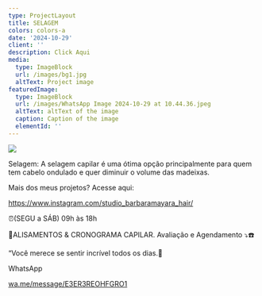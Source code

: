```yaml
---
type: ProjectLayout
title: SELAGEM
colors: colors-a
date: '2024-10-29'
client: ''
description: Click Aqui
media:
  type: ImageBlock
  url: /images/bg1.jpg
  altText: Project image
featuredImage:
  type: ImageBlock
  url: /images/WhatsApp Image 2024-10-29 at 10.44.36.jpeg
  altText: altText of the image
  caption: Caption of the image
  elementId: ''
---
```

![](/images/WhatsApp%20Image%202024-10-29%20at%2010.44.36.jpeg)

Selagem: A selagem capilar é uma ótima opção principalmente para quem tem cabelo  ondulado e quer diminuir o volume das madeixas.

Mais dos meus projetos? Acesse aqui:

<https://www.instagram.com/studio_barbaramayara_hair/>

⏰️(SEGU a SÁB) 09h às 18h

🥇ALISAMENTOS & CRONOGRAMA CAPILAR.
Avaliação e Agendamento ⤵️☎️

“Você merece se sentir incrível todos os dias.👑

WhatsApp

[wa.me/message/E3ER3REOHFGRO1](https://l.instagram.com/?u=https%3A%2F%2Fwa.me%2Fmessage%2FE3ER3REOHFGRO1%3Ffbclid%3DPAZXh0bgNhZW0CMTEAAaZGcGVujYOqD31k2z55FiHrE8vDagN7n6ucreSPmtpHf0j1yH0WCxWr79Q_aem_Ba0uoebtFwlYuTC0Z9Wiwg\&e=AT0T6-l4dNm_uMguY9LtlNJjP7bC_wf9ZVdi53B4_NfS8V2iQMOb_IjwiyEaiUIXFg6185DiolXoy3ILf7-u95b5BFcSXwvVPnNtF-A)



